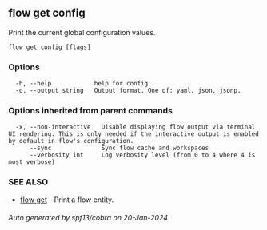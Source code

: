 ## flow get config

Print the current global configuration values.

```
flow get config [flags]
```

### Options

```
  -h, --help            help for config
  -o, --output string   Output format. One of: yaml, json, jsonp.
```

### Options inherited from parent commands

```
  -x, --non-interactive   Disable displaying flow output via terminal UI rendering. This is only needed if the interactive output is enabled by default in flow's configuration.
      --sync              Sync flow cache and workspaces
      --verbosity int     Log verbosity level (from 0 to 4 where 4 is most verbose)
```

### SEE ALSO

* [flow get](flow_get.md)	 - Print a flow entity.

###### Auto generated by spf13/cobra on 20-Jan-2024
